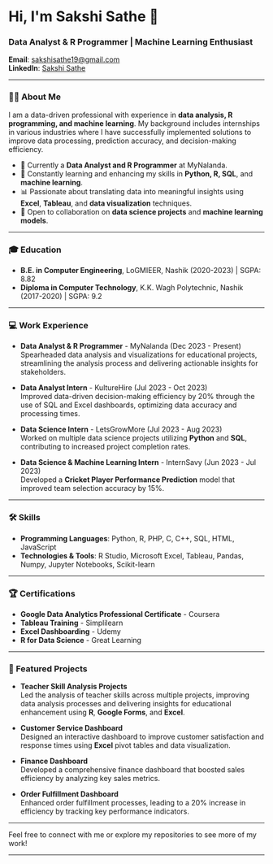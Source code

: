 # Hi, I'm Sakshi Sathe 👋 

### Data Analyst & R Programmer | Machine Learning Enthusiast

**Email**: [sakshisathe19@gmail.com](mailto:sakshisathe19@gmail.com)  
**LinkedIn**: [Sakshi Sathe](https://www.linkedin.com/in/sakshi-sathe/)  

---

### 👩‍💻 About Me
I am a data-driven professional with experience in **data analysis, R programming, and machine learning**. My background includes internships in various industries where I have successfully implemented solutions to improve data processing, prediction accuracy, and decision-making efficiency.

- 💼 Currently a **Data Analyst and R Programmer** at MyNalanda.
- 🌱 Constantly learning and enhancing my skills in **Python, R, SQL**, and **machine learning**.
- 📊 Passionate about translating data into meaningful insights using **Excel**, **Tableau**, and **data visualization** techniques.
- 🤝 Open to collaboration on **data science projects** and **machine learning models**.

---

### 🎓 Education
- **B.E. in Computer Engineering**, LoGMIEER, Nashik (2020-2023) | SGPA: 8.82  
- **Diploma in Computer Technology**, K.K. Wagh Polytechnic, Nashik (2017-2020) | SGPA: 9.2

---

### 💻 Work Experience
- **Data Analyst & R Programmer** - MyNalanda (Dec 2023 - Present)  
  Spearheaded data analysis and visualizations for educational projects, streamlining the analysis process and delivering actionable insights for stakeholders.

- **Data Analyst Intern** - KultureHire (Jul 2023 - Oct 2023)  
  Improved data-driven decision-making efficiency by 20% through the use of SQL and Excel dashboards, optimizing data accuracy and processing times.

- **Data Science Intern** - LetsGrowMore (Jul 2023 - Aug 2023)  
  Worked on multiple data science projects utilizing **Python** and **SQL**, contributing to increased project completion rates.

- **Data Science & Machine Learning Intern** - InternSavy (Jun 2023 - Jul 2023)  
  Developed a **Cricket Player Performance Prediction** model that improved team selection accuracy by 15%.

---

### 🛠️ Skills
- **Programming Languages**: Python, R, PHP, C, C++, SQL, HTML, JavaScript  
- **Technologies & Tools**: R Studio, Microsoft Excel, Tableau, Pandas, Numpy, Jupyter Notebooks, Scikit-learn  

---

### 🏆 Certifications
- **Google Data Analytics Professional Certificate** - Coursera  
- **Tableau Training** - Simplilearn  
- **Excel Dashboarding** - Udemy  
- **R for Data Science** - Great Learning  

---

### 🌟 Featured Projects
- **Teacher Skill Analysis Projects**  
  Led the analysis of teacher skills across multiple projects, improving data analysis processes and delivering insights for educational enhancement using **R**, **Google Forms**, and **Excel**.

- **Customer Service Dashboard**  
  Designed an interactive dashboard to improve customer satisfaction and response times using **Excel** pivot tables and data visualization.

- **Finance Dashboard**  
  Developed a comprehensive finance dashboard that boosted sales efficiency by analyzing key sales metrics.

- **Order Fulfillment Dashboard**  
  Enhanced order fulfillment processes, leading to a 20% increase in efficiency by tracking key performance indicators.

---

Feel free to connect with me or explore my repositories to see more of my work!

---
